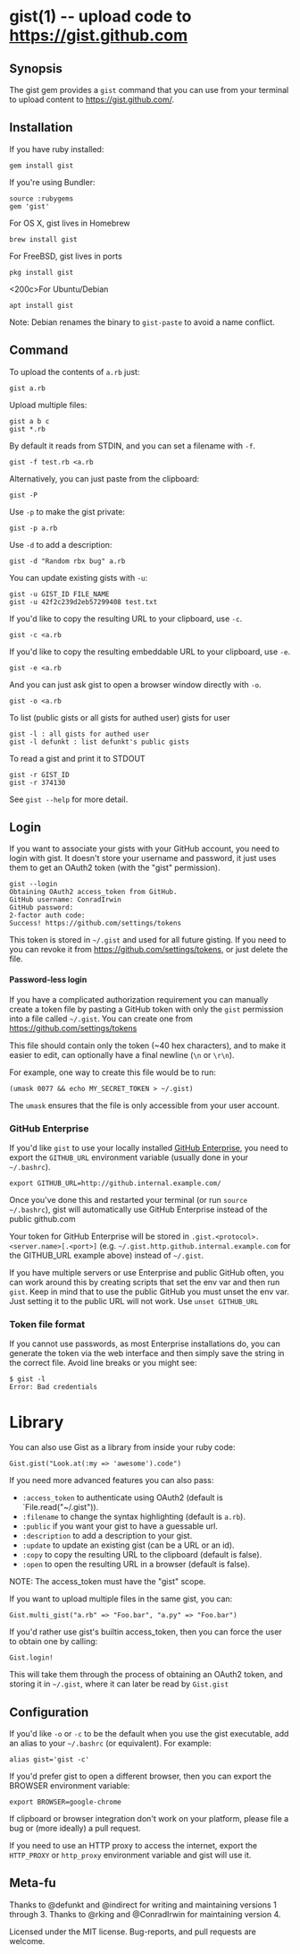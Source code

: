 gist(1) -- upload code to https://gist.github.com
=================================================

## Synopsis

The gist gem provides a `gist` command that you can use from your terminal to
upload content to https://gist.github.com/.

## Installation

‌If you have ruby installed:

    gem install gist

‌If you're using Bundler:

    source :rubygems
    gem 'gist'

‌For OS X, gist lives in Homebrew

    brew install gist

‌For FreeBSD, gist lives in ports

    pkg install gist

<200c>For Ubuntu/Debian

    apt install gist

Note: Debian renames the binary to `gist-paste` to avoid a name conflict.

## Command

‌To upload the contents of `a.rb` just:

    gist a.rb

‌Upload multiple files:

    gist a b c
    gist *.rb

‌By default it reads from STDIN, and you can set a filename with `-f`.

    gist -f test.rb <a.rb

‌Alternatively, you can just paste from the clipboard:

    gist -P

‌Use `-p` to make the gist private:

    gist -p a.rb

‌Use `-d` to add a description:

    gist -d "Random rbx bug" a.rb

‌You can update existing gists with `-u`:

    gist -u GIST_ID FILE_NAME
    gist -u 42f2c239d2eb57299408 test.txt

‌If you'd like to copy the resulting URL to your clipboard, use `-c`.

    gist -c <a.rb

‌If you'd like to copy the resulting embeddable URL to your clipboard, use `-e`.

    gist -e <a.rb

‌And you can just ask gist to open a browser window directly with `-o`.

    gist -o <a.rb

‌To list (public gists or all gists for authed user) gists for user

    gist -l : all gists for authed user
    gist -l defunkt : list defunkt's public gists

To read a gist and print it to STDOUT

    gist -r GIST_ID
    gist -r 374130

‌See `gist --help` for more detail.

## Login

If you want to associate your gists with your GitHub account, you need to login
with gist. It doesn't store your username and password, it just uses them to get
an OAuth2 token (with the "gist" permission).

    gist --login
    Obtaining OAuth2 access_token from GitHub.
    GitHub username: ConradIrwin
    GitHub password:
    2-factor auth code:
    Success! https://github.com/settings/tokens

This token is stored in `~/.gist` and used for all future gisting. If you need to
you can revoke it from https://github.com/settings/tokens, or just delete the
file. 

#### Password-less login

If you have a complicated authorization requirement you can manually create a
token file by pasting a GitHub token with only the `gist` permission into a
file called `~/.gist`. You can create one from https://github.com/settings/tokens

This file should contain only the token (~40 hex characters), and to make it
easier to edit, can optionally have a final newline (`\n` or `\r\n`).

For example, one way to create this file would be to run:

    (umask 0077 && echo MY_SECRET_TOKEN > ~/.gist)

The `umask` ensures that the file is only accessible from your user account.

### GitHub Enterprise

If you'd like `gist` to use your locally installed [GitHub Enterprise](https://enterprise.github.com/),
you need to export the `GITHUB_URL` environment variable (usually done in your `~/.bashrc`).

    export GITHUB_URL=http://github.internal.example.com/

Once you've done this and restarted your terminal (or run `source ~/.bashrc`), gist will
automatically use GitHub Enterprise instead of the public github.com

Your token for GitHub Enterprise will be stored in `.gist.<protocol>.<server.name>[.<port>]` (e.g.
`~/.gist.http.github.internal.example.com` for the GITHUB_URL example above) instead of `~/.gist`.

If you have multiple servers or use Enterprise and public GitHub often, you can work around this by creating scripts
that set the env var and then run `gist`. Keep in mind that to use the public GitHub you must unset the env var. Just
setting it to the public URL will not work. Use `unset GITHUB_URL`

### Token file format

If you cannot use passwords, as most Enterprise installations do, you can generate the token via the web interface
and then simply save the string in the correct file. Avoid line breaks or you might see:
```
$ gist -l
Error: Bad credentials
```

# Library

‌You can also use Gist as a library from inside your ruby code:

    Gist.gist("Look.at(:my => 'awesome').code")

If you need more advanced features you can also pass:

* `:access_token` to authenticate using OAuth2 (default is `File.read("~/.gist")).
* `:filename` to change the syntax highlighting (default is `a.rb`).
* `:public` if you want your gist to have a guessable url.
* `:description` to add a description to your gist.
* `:update` to update an existing gist (can be a URL or an id).
* `:copy` to copy the resulting URL to the clipboard (default is false).
* `:open` to open the resulting URL in a browser (default is false).

NOTE: The access_token must have the "gist" scope.

‌If you want to upload multiple files in the same gist, you can:

    Gist.multi_gist("a.rb" => "Foo.bar", "a.py" => "Foo.bar")

‌If you'd rather use gist's builtin access_token, then you can force the user
  to obtain one by calling:

    Gist.login!

‌This will take them through the process of obtaining an OAuth2 token, and storing it
in `~/.gist`, where it can later be read by `Gist.gist`

## Configuration

‌If you'd like `-o` or `-c` to be the default when you use the gist executable, add an
alias to your `~/.bashrc` (or equivalent). For example:

    alias gist='gist -c'

‌If you'd prefer gist to open a different browser, then you can export the BROWSER
environment variable:

    export BROWSER=google-chrome

If clipboard or browser integration don't work on your platform, please file a bug or
(more ideally) a pull request.

If you need to use an HTTP proxy to access the internet, export the `HTTP_PROXY` or
`http_proxy` environment variable and gist will use it.

## Meta-fu

Thanks to @defunkt and @indirect for writing and maintaining versions 1 through 3.
Thanks to @rking and @ConradIrwin for maintaining version 4.

Licensed under the MIT license. Bug-reports, and pull requests are welcome.
